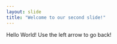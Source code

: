```yaml
---
layout: slide
title: "Welcome to our second slide!"
---
```

Hello World!
Use the left arrow to go back!








